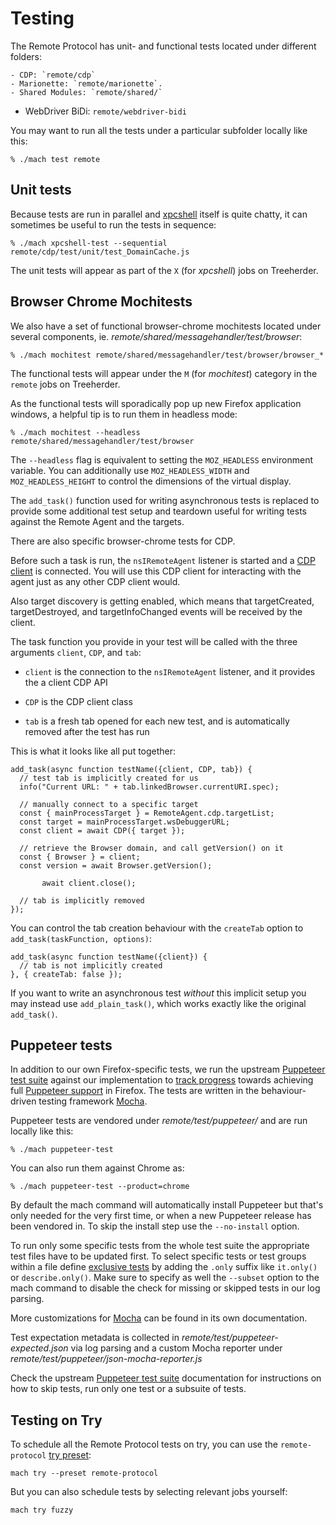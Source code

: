 Testing
=======

The Remote Protocol has unit- and functional tests located under different folders:

	- CDP: `remote/cdp`
	- Marionette: `remote/marionette`.
	- Shared Modules: `remote/shared/`
  - WebDriver BiDi: `remote/webdriver-bidi`

You may want to run all the tests under a particular subfolder locally like this:

	% ./mach test remote


Unit tests
----------

Because tests are run in parallel and [xpcshell] itself is quite
chatty, it can sometimes be useful to run the tests in sequence:

	% ./mach xpcshell-test --sequential remote/cdp/test/unit/test_DomainCache.js

The unit tests will appear as part of the `X` (for _xpcshell_) jobs
on Treeherder.

[xpcshell]: /testing/xpcshell/index.rst


Browser Chrome Mochitests
-------------------------

We also have a set of functional browser-chrome mochitests located
under several components, ie. _remote/shared/messagehandler/test/browser_:

	% ./mach mochitest remote/shared/messagehandler/test/browser/browser_*

The functional tests will appear under the `M` (for _mochitest_)
category in the `remote` jobs on Treeherder.

As the functional tests will sporadically pop up new Firefox
application windows, a helpful tip is to run them in headless
mode:

	% ./mach mochitest --headless remote/shared/messagehandler/test/browser

The `--headless` flag is equivalent to setting the `MOZ_HEADLESS`
environment variable.  You can additionally use `MOZ_HEADLESS_WIDTH`
and `MOZ_HEADLESS_HEIGHT` to control the dimensions of the virtual
display.

The `add_task()` function used for writing asynchronous tests is
replaced to provide some additional test setup and teardown useful
for writing tests against the Remote Agent and the targets.

There are also specific browser-chrome tests for CDP.

Before such a task is run, the `nsIRemoteAgent` listener is started
and a [CDP client] is connected.  You will use this CDP client for
interacting with the agent just as any other CDP client would.

Also target discovery is getting enabled, which means that targetCreated,
targetDestroyed, and targetInfoChanged events will be received by the client.

The task function you provide in your test will be called with the
three arguments `client`, `CDP`, and `tab`:

  - `client` is the connection to the `nsIRemoteAgent` listener,
    and it provides the a client CDP API

  - `CDP` is the CDP client class

  - `tab` is a fresh tab opened for each new test, and is automatically
    removed after the test has run

This is what it looks like all put together:

	add_task(async function testName({client, CDP, tab}) {
	  // test tab is implicitly created for us
	  info("Current URL: " + tab.linkedBrowser.currentURI.spec);

	  // manually connect to a specific target
	  const { mainProcessTarget } = RemoteAgent.cdp.targetList;
	  const target = mainProcessTarget.wsDebuggerURL;
	  const client = await CDP({ target });

	  // retrieve the Browser domain, and call getVersion() on it
	  const { Browser } = client;
	  const version = await Browser.getVersion();

           await client.close();

	  // tab is implicitly removed
	});

You can control the tab creation behaviour with the `createTab`
option to `add_task(taskFunction, options)`:

	add_task(async function testName({client}) {
	  // tab is not implicitly created
	}, { createTab: false });

If you want to write an asynchronous test _without_ this implicit
setup you may instead use `add_plain_task()`, which works exactly like the
original `add_task()`.

[CDP client]: https://github.com/cyrus-and/chrome-remote-interface


Puppeteer tests
---------------

In addition to our own Firefox-specific tests, we run the upstream
[Puppeteer test suite] against our implementation to [track progress]
towards achieving full [Puppeteer support] in Firefox. The tests are written
in the behaviour-driven testing framework [Mocha].

Puppeteer tests are vendored under _remote/test/puppeteer/_ and are
run locally like this:

	% ./mach puppeteer-test

You can also run them against Chrome as:

	% ./mach puppeteer-test --product=chrome

By default the mach command will automatically install Puppeteer but that's
only needed for the very first time, or when a new Puppeteer release has been
vendored in. To skip the install step use the `--no-install` option.

To run only some specific tests from the whole test suite the appropriate
test files have to be updated first. To select specific tests or test
groups within a file define [exclusive tests] by adding the `.only` suffix
like `it.only()` or `describe.only()`. Make sure to specify as well the
`--subset` option to the mach command to disable the check for missing or
skipped tests in our log parsing.

More customizations for [Mocha] can be found in its own documentation.

Test expectation metadata is collected in _remote/test/puppeteer-expected.json_
via log parsing and a custom Mocha reporter under
_remote/test/puppeteer/json-mocha-reporter.js_

Check the upstream [Puppeteer test suite] documentation for instructions on
how to skip tests, run only one test or a subsuite of tests.

Testing on Try
--------------

To schedule all the Remote Protocol tests on try, you can use the
`remote-protocol` [try preset]:

	mach try --preset remote-protocol

But you can also schedule tests by selecting relevant jobs yourself:

	mach try fuzzy

[Puppeteer test suite]: https://github.com/puppeteer/puppeteer/blob/master/test/README.md
[Puppeteer support]: https://bugzilla.mozilla.org/show_bug.cgi?id=puppeteer
[Mocha]: https://mochajs.org/
[exclusive tests]: https://mochajs.org/#exclusive-tests
[track progress]: https://puppeteer.github.io/ispuppeteerfirefoxready/
[try preset]: /tools/try/presets
